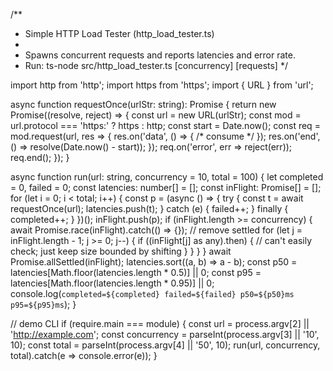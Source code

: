 /**
 * Simple HTTP Load Tester (http_load_tester.ts)
 *
 * Spawns concurrent requests and reports latencies and error rate.
 * Run: ts-node src/http_load_tester.ts <url> [concurrency] [requests]
 */

import http from 'http';
import https from 'https';
import { URL } from 'url';

async function requestOnce(urlStr: string): Promise<number> {
  return new Promise((resolve, reject) => {
    const url = new URL(urlStr);
    const mod = url.protocol === 'https:' ? https : http;
    const start = Date.now();
    const req = mod.request(url, res => {
      res.on('data', () => { /* consume */ });
      res.on('end', () => resolve(Date.now() - start));
    });
    req.on('error', err => reject(err));
    req.end();
  });
}

async function run(url: string, concurrency = 10, total = 100) {
  let completed = 0, failed = 0;
  const latencies: number[] = [];
  const inFlight: Promise<void>[] = [];
  for (let i = 0; i < total; i++) {
    const p = (async () => {
      try {
        const t = await requestOnce(url);
        latencies.push(t);
      } catch (e) {
        failed++;
      } finally {
        completed++;
      }
    })();
    inFlight.push(p);
    if (inFlight.length >= concurrency) {
      await Promise.race(inFlight).catch(() => {});
      // remove settled
      for (let j = inFlight.length - 1; j >= 0; j--) {
        if ((inFlight[j] as any).then) {
          // can't easily check; just keep size bounded by shifting
        }
      }
    }
  }
  await Promise.allSettled(inFlight);
  latencies.sort((a, b) => a - b);
  const p50 = latencies[Math.floor(latencies.length * 0.5)] || 0;
  const p95 = latencies[Math.floor(latencies.length * 0.95)] || 0;
  console.log(`completed=${completed} failed=${failed} p50=${p50}ms p95=${p95}ms`);
}

// demo CLI
if (require.main === module) {
  const url = process.argv[2] || 'http://example.com';
  const concurrency = parseInt(process.argv[3] || '10', 10);
  const total = parseInt(process.argv[4] || '50', 10);
  run(url, concurrency, total).catch(e => console.error(e));
}
